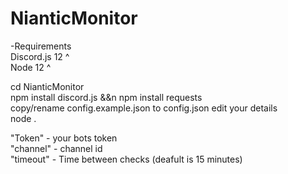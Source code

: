 # NianticMonitor

-Requirements  
Discord.js 12 ^  
Node 12 ^  

cd NianticMonitor  
npm install discord.js &&n npm install requests  
copy/rename config.example.json to config.json edit your details  
node .  

"Token" - your bots token  
"channel" - channel id  
"timeout" - Time between checks (deafult is 15 minutes)  

